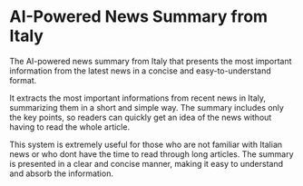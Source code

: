 # AI-Powered News Summary from Italy

The AI-powered news summary from Italy that presents the most important information from the latest news in a concise and easy-to-understand format.

It extracts the most important informations from recent news in Italy, summarizing them in a short and simple way. The summary includes only the key points, so readers can quickly get an idea of the news without having to read the whole article.

This system is extremely useful for those who are not familiar with Italian news or who dont have the time to read through long articles. The summary is presented in a clear and concise manner, making it easy to understand and absorb the information.
